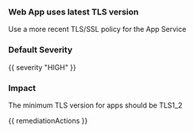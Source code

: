 
### Web App uses latest TLS version

Use a more recent TLS/SSL policy for the App Service

### Default Severity
{{ severity "HIGH" }}

### Impact
The minimum TLS version for apps should be TLS1_2

<!-- DO NOT CHANGE -->
{{ remediationActions }}

